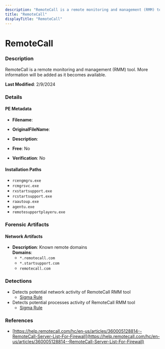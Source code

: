 ```yaml
---
description: "RemoteCall is a remote monitoring and management (RMM) tool. More information will be added as it becomes available."
title: "RemoteCall"
displayTitle: "RemoteCall"
---
```




# RemoteCall


### Description

RemoteCall is a remote monitoring and management (RMM) tool. More information will be added as it becomes available.



**Last Modified**: 2/9/2024

### Details


#### PE Metadata
- **Filename**: 
- **OriginalFileName**: 
- **Description**: 


- **Free**: No

- **Verification**: No




#### Installation Paths
- `rcengmgru.exe`
- `rcmgrsvc.exe`
- `rxstartsupport.exe`
- `rcstartsupport.exe`
- `raautoup.exe`
- `agentu.exe`
- `remotesupportplayeru.exe`

### Forensic Artifacts




#### Network Artifacts
- **Description**: Known remote domains
<br/>**Domains**:
    - `*.remotecall.com`
    - `*.startsupport.com`
    - `remotecall.com`


### Detections
- Detects potential network activity of RemoteCall RMM tool
  - [Sigma Rule](https://github.com/magicsword-io/LOLRMM/blob/main/detections/sigma/remotecall_network_sigma.yml)
- Detects potential processes activity of RemoteCall RMM tool
  - [Sigma Rule](https://github.com/magicsword-io/LOLRMM/blob/main/detections/sigma/remotecall_processes_sigma.yml)

### References
- [https://help.remotecall.com/hc/en-us/articles/360005128814--RemoteCall-Server-List-For-Firewall](https://help.remotecall.com/hc/en-us/articles/360005128814--RemoteCall-Server-List-For-Firewall)


